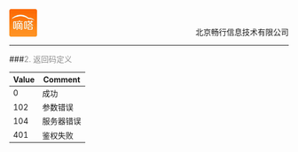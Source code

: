 <div align="center">
<img src="../dida.jpg" height="50" width="50" align="left">
<br><p align="right">北京畅行信息技术有限公司</p>
</div>


---
###<font color=#8E8E8E >2. 返回码定义</font>

| Value | Comment|
| ---   |  ---      |
|0      | 成功      |
|102    | 参数错误  |
|104    | 服务器错误|
|401    | 鉴权失败  |

